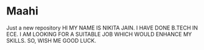 # Maahi
Just a new repository
HI
MY NAME IS NIKITA JAIN. I HAVE DONE B.TECH IN ECE. I AM LOOKING FOR A SUITABLE JOB WHICH WOULD ENHANCE MY SKILLS. SO, WISH ME GOOD LUCK.
